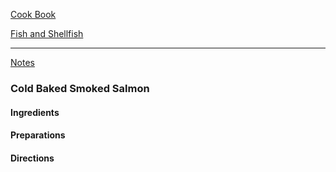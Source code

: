 [Cook Book](https://github.com/vmsmith/CookBook/blob/master/README.md)  

[Fish and Shellfish]()  

-----  

[Notes](https://github.com/vmsmith/CookBook/blob/master/notes.md)  

### Cold Baked Smoked Salmon  

#### Ingredients  


#### Preparations  



#### Directions  
